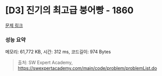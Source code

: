 # [D3] 진기의 최고급 붕어빵 - 1860 

[문제 링크](https://swexpertacademy.com/main/code/problem/problemDetail.do?contestProbId=AV5LsaaqDzYDFAXc) 

### 성능 요약

메모리: 61,772 KB, 시간: 312 ms, 코드길이: 974 Bytes



> 출처: SW Expert Academy, https://swexpertacademy.com/main/code/problem/problemList.do